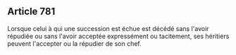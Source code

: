 Article 781
----
Lorsque celui à qui une succession est échue est décédé sans l'avoir répudiée ou
sans l'avoir acceptée expressément ou tacitement, ses héritiers peuvent
l'accepter ou la répudier de son chef.
